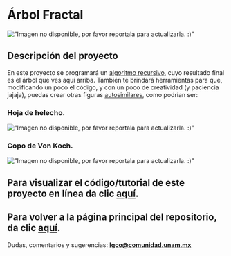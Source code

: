 # Árbol Fractal

!["Imagen no disponible, por favor reportala para actualizarla. :)"](http://image.ibb.co/jgomsQ/arbol0.png)

## Descripción del proyecto
En este proyecto se programará un [algoritmo recursivo](https://es.wikipedia.org/wiki/Algoritmo_recursivo),
cuyo resultado final es el árbol que ves aquí arriba. También te brindará herramientas para que, modificando
un poco el código, y con un poco de creatividad (y paciencia jajaja), puedas crear otras figuras 
[autosimilares](https://es.wikipedia.org/wiki/Autosimilaridad), como podrían ser: 

### Hoja de helecho.
!["Imagen no disponible, por favor reportala para actualizarla. :)"](http://image.ibb.co/ew13p5/hoja.png)

### Copo de Von Koch.
!["Imagen no disponible, por favor reportala para actualizarla. :)"](http://image.ibb.co/di6xGk/V_4.png)

## Para visualizar el código/tutorial de este proyecto en línea da clic [aquí](https://github.com/LuisCanalesPy/Python-Ciencia-Arte/blob/master/arbol_%20fractal/arbol_fractal.ipynb).

## Para volver a la página principal del repositorio, da clic [aquí](https://github.com/LuisCanalesPy/Python-Ciencia-Arte/).

Dudas, comentarios y sugerencias:
**lgco@comunidad.unam.mx**
